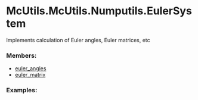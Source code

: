 # <a id="McUtils.McUtils.Numputils.EulerSystem">McUtils.McUtils.Numputils.EulerSystem</a>
    
Implements calculation of Euler angles, Euler matrices, etc

### Members:

  - [euler_angles](EulerSystem/euler_angles.md)
  - [euler_matrix](EulerSystem/euler_matrix.md)

### Examples:

